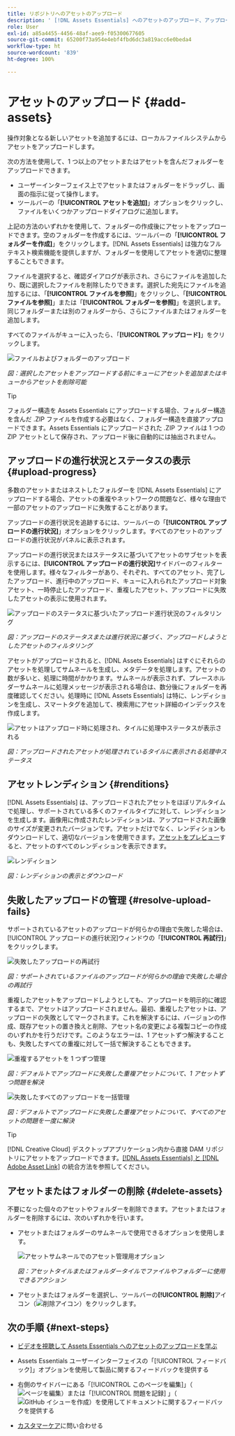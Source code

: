 ```yaml
---
title: リポジトリへのアセットのアップロード
description: ' [!DNL Assets Essentials] へのアセットのアップロード、アップロードステータスの表示、アップロードの問題の解決について説明します。'
role: User
exl-id: a85a4455-4456-48af-aee9-f05300677605
source-git-commit: 65200f73a954e4ebf4fbd6dc3a819acc6e0beda4
workflow-type: ht
source-wordcount: '839'
ht-degree: 100%

---
```


# アセットのアップロード {#add-assets}

操作対象となる新しいアセットを追加するには、ローカルファイルシステムからアセットをアップロードします。<!-- TBD: Many of the [common file formats are supported](/help/using/supported-file-formats.md). -->

次の方法を使用して、1 つ以上のアセットまたはアセットを含んだフォルダーをアップロードできます。

* ユーザーインターフェイス上でアセットまたはフォルダーをドラッグし、画面の指示に従って操作します。
* ツールバーの「**[!UICONTROL アセットを追加]**」オプションをクリックし、ファイルをいくつかアップロードダイアログに追加します。

<!-- TBD: Update this GIF
![Asset and nested folder upload demo](assets/do-not-localize/upload-assets.gif) -->

上記の方法のいずれかを使用して、フォルダーの作成後にアセットをアップロードできます。空のフォルダーを作成するには、ツールバーの「**[!UICONTROL フォルダーを作成]**」をクリックします。[!DNL Assets Essentials] は強力なフルテキスト検索機能を提供しますが、フォルダーを使用してアセットを適切に整理することもできます。

ファイルを選択すると、確認ダイアログが表示され、さらにファイルを追加したり、既に選択したファイルを削除したりできます。選択した宛先にファイルを追加するには、「**[!UICONTROL ファイルを参照]**」をクリックし、「**[!UICONTROL ファイルを参照]**」または「**[!UICONTROL フォルダーを参照]**」を選択します。同じフォルダーまたは別のフォルダーから、さらにファイルまたはフォルダーを追加します。

すべてのファイルがキューに入ったら、「**[!UICONTROL アップロード]**」をクリックします。

![ファイルおよびフォルダーのアップロード](assets/upload-browse-files-folders.png)

*図：選択したアセットをアップロードする前にキューにアセットを追加またはキューからアセットを削除可能*

>[!TIP]
>
>フォルダー構造を Assets Essentials にアップロードする場合、フォルダー構造を含んだ .ZIP ファイルを作成する必要はなく、フォルダー構造を直接アップロードできます。Assets Essentials にアップロードされた .ZIP ファイルは 1 つの ZIP アセットとして保存され、アップロード後に自動的には抽出されません。

## アップロードの進行状況とステータスの表示 {#upload-progress}

多数のアセットまたはネストしたフォルダーを [!DNL Assets Essentials] にアップロードする場合、アセットの重複やネットワークの問題など、様々な理由で一部のアセットのアップロードに失敗することがあります。

アップロードの進行状況を追跡するには、ツールバーの「**[!UICONTROL アップロードの進行状況]**」オプションをクリックします。すべてのアセットのアップロードの進行状況がパネルに表示されます。

アップロードの進行状況またはステータスに基づいてアセットのサブセットを表示するには、**[!UICONTROL アップロードの進行状況]**&#x200B;サイドバーのフィルターを使用します。様々なフィルターがあり、それぞれ、すべてのアセット、完了したアップロード、進行中のアップロード、キューに入れられたアップロード対象アセット、一時停止したアップロード、重複したアセット、アップロードに失敗したアセットの表示に使用されます。

![アップロードのステータスに基づいたアップロード進行状況のフィルタリング](assets/filter-upload-progress.png)

*図：アップロードのステータスまたは進行状況に基づく、アップロードしようとしたアセットのフィルタリング*

アセットがアップロードされると、[!DNL Assets Essentials] はすぐにそれらのアセットを処理してサムネールを生成し、メタデータを処理します。アセットの数が多いと、処理に時間がかかります。サムネールが表示されず、プレースホルダーサムネールに処理メッセージが表示される場合は、数分後にフォルダーを再度確認してください。処理時に [!DNL Assets Essentials] は特に、レンディションを生成し、スマートタグを追加して、検索用にアセット詳細のインデックスを作成します。

![アセットはアップロード時に処理され、タイルに処理中ステータスが表示される](assets/upload-processing.png)

*図：アップロードされたアセットが処理されているタイルに表示される処理中ステータス*

## アセットレンディション {#renditions}

[!DNL Assets Essentials] は、アップロードされたアセットをほぼリアルタイムで処理し、サポートされている多くのファイルタイプに対して、レンディションを生成します。画像用に作成されたレンディションは、アップロードされた画像のサイズが変更されたバージョンです。アセットだけでなく、レンディションもダウンロードして、適切なバージョンを使用できます。[アセットをプレビュー](/help/using/navigate-view.md#preview-assets)すると、アセットのすべてのレンディションを表示できます。

![レンディション](assets/renditions-view-download.png)

*図：レンディションの表示とダウンロード*

## 失敗したアップロードの管理 {#resolve-upload-fails}

サポートされているアセットのアップロードが何らかの理由で失敗した場合は、[!UICONTROL アップロードの進行状況]ウィンドウの「**[!UICONTROL 再試行]**」をクリックします。

![失敗したアップロードの再試行](assets/upload-retry.png)

*図：サポートされているファイルのアップロードが何らかの理由で失敗した場合の再試行*

重複したアセットをアップロードしようとしても、アップロードを明示的に確認するまで、アセットはアップロードされません。最初、重複したアセットは、アップロードの失敗としてマークされます。これを解決するには、バージョンの作成、既存アセットの置き換えと削除、アセット名の変更による複製コピーの作成のいずれかを行うだけです。このようなエラーは、1 アセットずつ解決することも、失敗したすべての重複に対して一括で解決することもできます。

![重複するアセットを 1 つずつ管理](assets/uploads-manage-duplicates.png)

*図：デフォルトでアップロードに失敗した重複アセットについて、1 アセットずつ問題を解決*

![失敗したすべてのアップロードを一括管理](assets/upload-progress-manage-failed-uploads.png)

*図：デフォルトでアップロードに失敗した重複アセットについて、すべてのアセットの問題を一度に解決*

>[!TIP]
>
>[!DNL Creative Cloud] デスクトップアプリケーション内から直接 DAM リポジトリにアセットをアップロードできます。[[!DNL Assets Essentials]  と  [!DNL Adobe Asset Link]](/help/using/integration.md) の統合方法を参照してください。

## アセットまたはフォルダーの削除 {#delete-assets}

不要になった個々のアセットやフォルダーを削除できます。アセットまたはフォルダーを削除するには、次のいずれかを行います。

* アセットまたはフォルダーのサムネールで使用できるオプションを使用します。

  ![アセットサムネールでのアセット管理用オプション](assets/options-on-thumbnail.png)

  *図：アセットタイルまたはフォルダータイルでファイルやフォルダーに使用できるアクション*

* アセットまたはフォルダーを選択し、ツールバーの&#x200B;**[!UICONTROL 削除]**&#x200B;アイコン（![削除アイコン](assets/do-not-localize/delete-icon.png)）をクリックします。

## 次の手順 {#next-steps}

* [ビデオを視聴して Assets Essentials へのアセットのアップロードを学ぶ](https://experienceleague.adobe.com/docs/experience-manager-learn/assets-essentials/basics/creating.html?lang=ja)

* Assets Essentials ユーザーインターフェイスの「[!UICONTROL フィードバック]」オプションを使用して製品に関するフィードバックを提供する

* 右側のサイドバーにある「[!UICONTROL このページを編集]」（![ページを編集](assets/do-not-localize/edit-page.png)）または「[!UICONTROL 問題を記録] 」（![GitHub イシューを作成](assets/do-not-localize/github-issue.png)）を使用してドキュメントに関するフィードバックを提供する

* [カスタマーケア](https://experienceleague.adobe.com/?support-solution=General&amp;lang=ja#support)に問い合わせる

